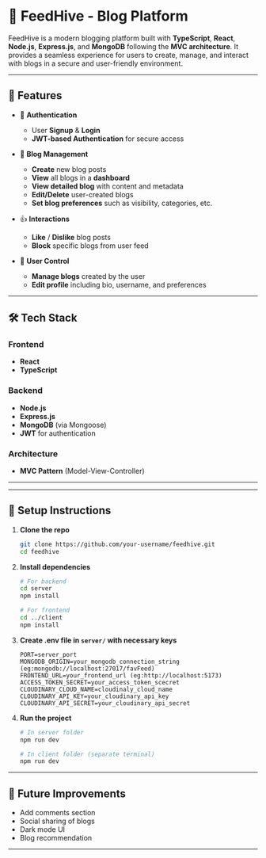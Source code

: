 # 🐝 FeedHive - Blog Platform

FeedHive is a modern blogging platform built with **TypeScript**, **React**, **Node.js**, **Express.js**, and **MongoDB** following the **MVC architecture**. It provides a seamless experience for users to create, manage, and interact with blogs in a secure and user-friendly environment.

---

## 🚀 Features

- 🔐 **Authentication**
  - User **Signup** & **Login**
  - **JWT-based Authentication** for secure access

- 📝 **Blog Management**
  - **Create** new blog posts
  - **View** all blogs in a **dashboard**
  - **View detailed blog** with content and metadata
  - **Edit/Delete** user-created blogs
  - **Set blog preferences** such as visibility, categories, etc.

- 👍 **Interactions**
  - **Like** / **Dislike** blog posts
  - **Block** specific blogs from user feed

- 👤 **User Control**
  - **Manage blogs** created by the user
  - **Edit profile** including bio, username, and preferences

---

## 🛠️ Tech Stack

### Frontend
- **React**
- **TypeScript**

### Backend
- **Node.js**
- **Express.js**
- **MongoDB** (via Mongoose)
- **JWT** for authentication

### Architecture
- **MVC Pattern** (Model-View-Controller)

---

---

## 🧪 Setup Instructions

1. **Clone the repo**
   ```bash
   git clone https://github.com/your-username/feedhive.git
   cd feedhive
   ```

2. **Install dependencies**
   ```bash
   # For backend
   cd server
   npm install

   # For frontend
   cd ../client
   npm install
   ```

3. **Create .env file in `server/` with necessary keys**
   ```env
   PORT=server_port
   MONGODB_ORIGIN=your_mongodb_connection_string (eg:mongodb://localhost:27017/favFeed)
   FRONTEND_URL=your_frontend_url (eg:http://localhost:5173)
   ACCESS_TOKEN_SECRET=your_access_token_scecret
   CLOUDINARY_CLOUD_NAME=cloudinaly_cloud_name
   CLOUDINARY_API_KEY=your_cloudinary_api_key
   CLOUDINARY_API_SECRET=your_cloudinary_api_secret 
   ```

4. **Run the project**
   ```bash
   # In server folder
   npm run dev

   # In client folder (separate terminal)
   npm run dev
   ```

---

## 📌 Future Improvements
- Add comments section
- Social sharing of blogs
- Dark mode UI
- Blog recommendation
---